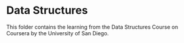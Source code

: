 # Data Structures

This folder contains the learning from the Data Structures Course on Coursera by the University of San Diego.